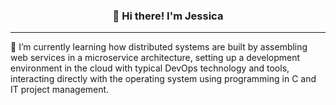 <h3 align="center"> 👋 Hi there! I'm Jessica</h3>

---
🌱 I’m currently learning how distributed systems are built by assembling web services in a microservice architecture, setting up a development environment in the cloud with typical DevOps technology and tools, interacting directly with the operating system using programming in C and IT project management.

<!---
jessicafuung/jessicafuung is a ✨ special ✨ repository because its `README.md` (this file) appears on your GitHub profile.
You can click the Preview link to take a look at your changes.
--->
